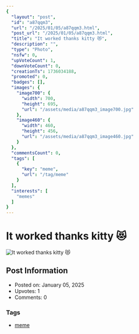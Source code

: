 ```yaml
---
{
  "layout": "post",
  "id": "a87qqm3",
  "url": "/2025/01/05/a87qqm3.html",
  "post_url": "/2025/01/05/a87qqm3.html",
  "title": "It worked thanks kitty 😻",
  "description": "",
  "type": "Photo",
  "nsfw": 0,
  "upVoteCount": 1,
  "downVoteCount": 0,
  "creationTs": 1736034188,
  "promoted": 0,
  "badges": [],
  "images": {
    "image700": {
      "width": 700,
      "height": 695,
      "url": "/assets/media/a87qqm3_image700.jpg"
    },
    "image460": {
      "width": 460,
      "height": 456,
      "url": "/assets/media/a87qqm3_image460.jpg"
    }
  },
  "commentsCount": 0,
  "tags": [
    {
      "key": "meme",
      "url": "/tag/meme"
    }
  ],
  "interests": [
    "memes"
  ]
}
---
```


# It worked thanks kitty 😻

![It worked thanks kitty 😻](/assets/media/a87qqm3_image700.jpg)

## Post Information

- Posted on: January 05, 2025
- Upvotes: 1
- Comments: 0

### Tags

- [meme](/tag/meme)
